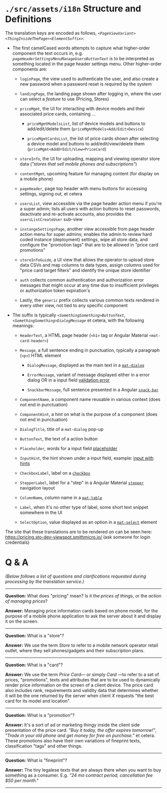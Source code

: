 
`./src/assets/i18n` Structure and Definitions
=============================================

The translation keys are encoded as follows,
_`<PageViewVariant><ThingInsideThePage><ElementSuffix>`_:

- The first camelCased words attempts to capture what higher-order component the text occurs in,
  e.g. _`pageHeaderSettingsMenuManageUsersButtonText`_ is to be interpreted as something located in
  the page header settings menu.  Other higher-order components are:

  - `loginPage`, the view used to authenticate the user, and also create a new password when
    a password reset is required by the system

  - `landingPage`, the landing page shown after logging in, where the user can select a *feature*
    to use (Pricing, Stores)

  - `priceMgmt`, the UI for interacting with device models and their associated price cards,
    containing ...

    - `priceMgmtModelsList`, list of device models and buttons to add/edit/delete them
      (`priceMgmtModels<Add/Edit>Device`)

    - `priceMgmtCardsList`, the list of price cards shown after selecting a device model and
      buttons to add/edit/view/delete them (`priceMgmt<AddOrEdit/View>PriceCard`)

  - `storeInfo`, the UI for uploading, mapping and viewing operator store data (_"stores that sell
    mobile phones and subscriptions"_)

  - `contentMgmt`, upcoming feature for managing content (for display on a mobile phone)

  - `pageHeader`, page top header with menu buttons for accessing settings, signing out, et cetera

  - `usersList`, view accessible via the page header action menu if you're a super admin;
    lists all users with action buttons to reset passwords, deactivate and re-activate accounts,
    also provides the `usersListCreateUser` sub-view 

  - `instangeSettingsPage`, another view accessible from page header action menu for super admins;
    enables the admin to review hard coded instance (deployment) settings, wipe all store data, and
    configure the "promotion tags" that are to be allowed in "price card promotions"

  - `storeInfoGuide`, a UI view that allows the operator to upload store data CSVs and map columns
    to data types, assign columns used for "price card target filters" and
    identify the unique store identifier

  - `auth` collects common authentication and authorization error messages that might occur
    at any time due to insufficient privileges or authorization token expiration's

  - Lastly, the `generic` prefix collects various common texts rendered in every other view, not
    tied to any specific component


- The suffix is typically _`<SomethingSomething>ButtonText`_, _`<SomethingSomething>DialogMessage`_
  et cetera, with the following meanings:

  - `HeaderText`, a HTML page header (`<h1>` tag or Angular Material `<mat-card-header>`)

  - `Message`, a full sentence ending in punctuation, typically a paragraph (`<p>`) HTML element

    - `DialogMessage`, displayed as the main text in
      a [`mat-dialog`](https://material.angular.io/components/dialog/)

    - `ErrorMessage`, variant of message displayed either in a error dialog OR in a input field
      [validation error](https://material.angular.io/components/input/overview#changing-when-error-messages-are-shown)

    - `SnackbarMessage`, full sentence presented in a Angular
      [`snack-bar`](https://material.angular.io/components/snack-bar/)

  - `ComponentName`, a component name reusable in various context (does not end in punctuation)

  - `ComponentHint`, a hint on what is the purpose of a component (does not end in punctuation)

  - `DialogTitle`, title of a `mat-dialog` pop-up

  - `ButtonText`, the text of a action button

  - `Placeholder`, words for a input field 
    [placeholder](https://material.angular.io/components/input/overview#placeholder)

  - `InputHint`, the hint shown under a input field,
    example: [input with hints](https://material.angular.io/components/input/examples)

  - `CheckboxLabel`, label on a [`checkbox`](https://material.angular.io/components/checkbox/)

  - `StepperLabel`, label for a "step" in a Angular Material
    [`stepper`](https://material.angular.io/components/stepper/) navigation layout

  - `ColumnName`, column name in a [`mat-table`](https://material.angular.io/components/table/)

  - `Label`, when it's no other type of label, some short text snippet somewhere in the UI

  - `SelectOption`, value displayed as an option in
    a [`mat-select`](https://material.angular.io/components/select/) element


The site that these translations are to be rendered on can be seen here:
https://pricing.sto-dev-viewspot.smithmicro.io/ (ask someone for login credentials) 


Q & A
=====

*(Below follows a list of questions and clarifications requested during processing by
the translation service.)*

---

**Question:** What does "pricing" mean? Is it the *prices of things*, or
the *action of managing prices*?

**Answer:** Managing price information cards based on phone model, for the purpose of
a mobile phone application to ask the server about it and display it on the screen.

---

**Question:** What is a "store"?

**Answer:** We use the term *Store* to refer to a mobile network operator retail outlet, where
they sell phones/gadgets and their subscription plans.

---

**Question:** What is a "card"?

**Answer:** We use the term *Price Card*— or simply *Card* —to refer to a set of prices,
"promotions", texts and attributes that are to be used to dynamically render price information on
the screen of a client device.  The price card also includes rank, requirements and validity data
that determines whether it will be the one returned by the server when client _X_ requests
"the best card for its model and location".

---

**Question:** What is a "promotion"?

**Answer:** It's a sort of ad or marketing thingy inside the client side presentation of
the price card.  *"Buy it today, the offer expires tomorrow!"*,
*"Trade in your old phone and get money for free on purchase."* et cetera.  These promotions also
have their own variations of fineprint texts, classification "tags" and other things. 

---

**Question:** What is "fineprint"?

**Answer:** The tiny legalese texts that are always there when you want to buy something as
a consumer.  E.g. *"24 mo contract period, cancellation fee $50 per month."*

---
